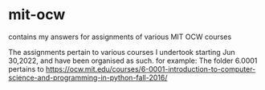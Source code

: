 # mit-ocw
contains my answers for assignments of various MIT OCW courses

The assignments pertain to various courses I undertook starting Jun 30,2022, and have been organised as such.
for example: The folder 6.0001 pertains to https://ocw.mit.edu/courses/6-0001-introduction-to-computer-science-and-programming-in-python-fall-2016/
